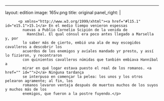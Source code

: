 <?xml version="1.0" encoding="UTF-8"?>
---
layout: edition
image: 165v.png 
title: original 
panel_right: |  
            
          <p xmlns="http://www.w3.org/1999/xhtml"><a href="#l15.1" id="e15.1">15.1</a> En el medio tiempo venieron espessas
            nuevas a Publio Cornelio Scipión de la venida de
              Hanníbal. El qual cónsul era poco antes llegado a Marsella y, por
            lo saber más de çierto, embió una ala de muy escogidos cavalleros a descobrir los
            acuerdos de los enemigos y avíales mandado yr presto, y assí lo fizieron, y recontraron
            con quinientos cavalleros númidas que tanbién embiava Hanníbal a
            mirar en qué logar estava puesto el real de los romanos. <a href="" id="">2</a> Ninguna tardança
            se interpuso en començar la pelea: los unos y los otros pelearon agramente; al fin, los
            romanos levaron ventaja después de muertos muchos de los suyos y muchos más de los
            enemigos, que fueron a la postre fuyendo.</p>
        